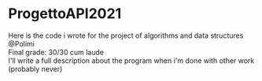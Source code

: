 # ProgettoAPI2021
Here is the code i wrote for the project of algorithms and data structures @Polimi \
Final grade: 30/30 cum laude \
I'll write a full description about the program when i'm done with other work (probably never)
